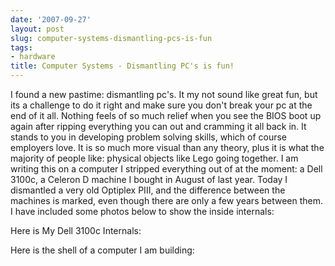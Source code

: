 ```yaml
---
date: '2007-09-27'
layout: post
slug: computer-systems-dismantling-pcs-is-fun
tags:
- hardware
title: Computer Systems - Dismantling PC's is fun!
---
```


I found a new pastime: dismantling pc's. It my not sound like great
fun, but its a challenge to do it right and make sure you don't break
your pc at the end of it all. Nothing feels of so much relief when you
see the BIOS boot up again after ripping everything you can out and
cramming it all back in. It stands to you in developing problem solving
skills, which of course employers love. It is so much more visual than
any theory, plus it is what the majority of people like: physical
objects like Lego going together. I am writing this on a computer I
stripped everything out of at the moment: a Dell 3100c, a Celeron D
machine I bought in August of last year. Today I dismantled a very old
Optiplex PIII, and the difference between the machines is marked, even
though there are only a few years between them. I have included some
photos below to show the inside internals:
  
Here is My Dell 3100c Internals:
  
[](http://picasaweb.google.com/s/c/bin/slideshow.swf "Click here to block this object with Adblock Plus")  
  
Here is the shell of a computer I am building:
  
[](http://picasaweb.google.com/s/c/bin/slideshow.swf "Click here to block this object with Adblock Plus")